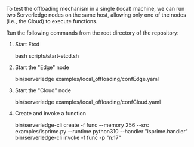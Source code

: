 To test the offloading mechanism in a single (local) machine,
we can run two Serverledge nodes on the same host, allowing only one of
the nodes (i.e., the Cloud) to execute functions.

Run the following commands from the root directory of the repository:

1. Start Etcd

	bash scripts/start-etcd.sh

2. Start the "Edge" node

	bin/serverledge examples/local_offloading/confEdge.yaml

3. Start the "Cloud" node

	bin/serverledge examples/local_offloading/confCloud.yaml

4. Create and invoke a function

	bin/serverledge-cli create -f func --memory 256 --src examples/isprime.py --runtime python310 --handler "isprime.handler" 
	bin/serverledge-cli invoke -f func -p "n:17"

